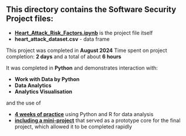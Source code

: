 ## This directory contains the Software Security Project files:
*  [**Heart_Attack_Risk_Factors.ipynb**](https://github.com/StanStarishko/Portfolio/blob/main/Python/Heart%20Attack%20Risk%20Factors/Heart_Attack_Risk_Factors.ipynb) is the project file itself
*  **heart_attack_dataset.csv** - data frame


This project was completed in **August 2024**
Time spent on project completion: **2 days** and a total of about **6 hours**

It was completed in **Python** and demonstrates interaction with: 
*  **Work with Data by Python**
*  **Data Analytics** 
*  **Analytics Visualisation**

and the use of 
- [**4 weeks of practice**](https://github.com/StanStarishko/python-programming-for-data/tree/main/Worksheets) using Python and R for data analysis
- [**including a mini-project**](https://github.com/StanStarishko/python-programming-for-data/blob/main/Worksheets/10_2_Movies_Project.ipynb) that served as a prototype core for the final project, which allowed it to be completed rapidly
